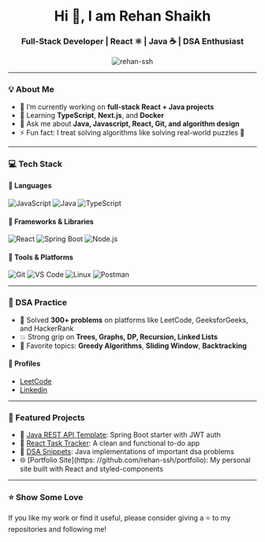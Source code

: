 <h1 align="center">Hi 👋, I am Rehan Shaikh</h1>
<h3 align="center">Full-Stack Developer | React ⚛️ | Java ☕ | DSA Enthusiast</h3>

<p align="center">
  <img src="https://komarev.com/ghpvc/?username=rehan-ssh&label=Profile%20views&color=0e75b6&style=flat" alt="rehan-ssh" />
</p>

---

### 💡 About Me

- 🔭 I’m currently working on **full-stack React + Java projects**
- 🌱 Learning **TypeScript**, **Next.js**, and **Docker**
- 💬 Ask me about **Java, Javascript, React, Git, and algorithm design**
- ⚡ Fun fact: I treat solving algorithms like solving real-world puzzles 🧩

---

### 💻 Tech Stack

#### 🔹 Languages

![JavaScript](https://img.shields.io/badge/JavaScript-F7DF1E?style=for-the-badge&logo=javascript&logoColor=black)
![Java](https://img.shields.io/badge/Java-ED8B00?style=for-the-badge&logo=java&logoColor=white)
![TypeScript](https://img.shields.io/badge/TypeScript-007ACC?style=for-the-badge&logo=typescript&logoColor=white)

#### 🔹 Frameworks & Libraries

![React](https://img.shields.io/badge/React-20232A?style=for-the-badge&logo=react&logoColor=61DAFB)
![Spring Boot](https://img.shields.io/badge/Spring%20Boot-6DB33F?style=for-the-badge&logo=spring-boot&logoColor=white)
![Node.js](https://img.shields.io/badge/Node.js-339933?style=for-the-badge&logo=node.js&logoColor=white)

#### 🔹 Tools & Platforms

![Git](https://img.shields.io/badge/Git-F05032?style=for-the-badge&logo=git&logoColor=white)
![VS Code](https://img.shields.io/badge/VS%20Code-007ACC?style=for-the-badge&logo=visual-studio-code&logoColor=white)
![Linux](https://img.shields.io/badge/Linux-FCC624?style=for-the-badge&logo=linux&logoColor=black)
![Postman](https://img.shields.io/badge/Postman-FF6C37?style=for-the-badge&logo=postman&logoColor=white)

---

### 🧠 DSA Practice

- 🔢 Solved **300+ problems** on platforms like LeetCode, GeeksforGeeks, and HackerRank
- 💥 Strong grip on **Trees, Graphs, DP, Recursion, Linked Lists**
- 🧪 Favorite topics: **Greedy Algorithms**, **Sliding Window**, **Backtracking**

#### 🚀 Profiles

- [LeetCode](https://leetcode.com/your-username)
- [Linkedin](https://linkedin.com/in/your-linkedin)

---

### 📂 Featured Projects

- 📘 [Java REST API Template](https://github.com/rehan-ssh/java-rest-api): Spring Boot starter with JWT auth
- 🧠 [React Task Tracker](https://github.com/rehan-ssh/react-task-tracker): A clean and functional to-do app
- 🧩 [DSA Snippets](https://github.com/rehan-ssh/code/tree/master/java/dsa): Java implementations of important dsa problems
- 🌐 [Portfolio Site](https: //github.com/rehan-ssh/portfolio): My personal site built with React and styled-components

---

### ⭐ Show Some Love

If you like my work or find it useful, please consider giving a ⭐ to my repositories and following me!
